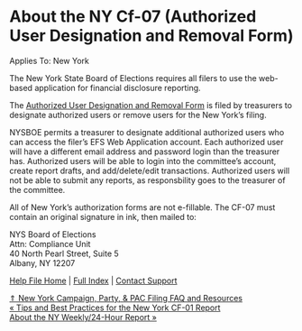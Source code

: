  About the NY Cf-07 (Authorized User Designation and Removal Form)
==========

Applies To: New York

The New York State Board of Elections requires all filers to use the web-based application for financial disclosure reporting. 

The [Authorized User Designation and Removal Form](https://www.elections.ny.gov/NYSBOE/download/finance/cf07.pdf) is filed by treasurers to designate authorized users or remove users for the New York’s filing. 

NYSBOE permits a treasurer to designate additional authorized users who can access the filer’s EFS Web Application account. Each authorized user will have a different email address and password login than the treasurer has. Authorized users will be able to login into the committee’s account, create report drafts, and add/delete/edit transactions. Authorized users will not be able to submit any reports, as responsbility goes to the treasurer of the committee. 

All of New York’s authorization forms are not e-fillable. The CF-07 must contain an original signature in ink, then mailed to:

NYS Board of Elections   
Attn: Compliance Unit   
40 North Pearl Street, Suite 5   
Albany, NY 12207

[Help File Home](/help/) | [Full Index](/Help-File-Directory/) | [Contact Support](mailto:support@ISPolitical.com)

[⇑ New York Campaign, Party, & PAC Filing FAQ and Resources](/New-York-Campaign-Party-PAC-Filing-FAQ-and-Resources)  
[« Tips and Best Practices for the New York CF-01 Report](/Tips-and-Best-Practices-for-the-New-York-CF-1-Report)  
[About the NY Weekly/24-Hour Report »](/About-the-NY-Weekly-24-Hour-Report)